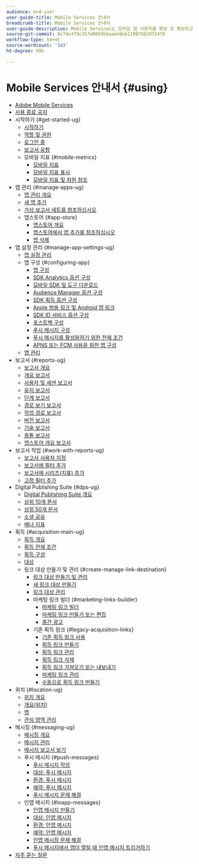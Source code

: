 ```yaml
---
audience: end-user
user-guide-title: Mobile Services 안내서
breadcrumb-title: Mobile Services 안내서
user-guide-description: Mobile Services는 모바일 앱 사용자를 확보 및 확보하고 경험을 최적화할 수 있는 종단간 솔루션입니다.
source-git-commit: 8c74c479c357e008dbbaaee8eb11097582072470
workflow-type: tm+mt
source-wordcount: '343'
ht-degree: 99%

---
```



# Mobile Services 안내서 {#using}

+ [Adobe Mobile Services](home.md)
+ [사용 종료 공지](eol.md)
+ 시작하기 {#get-started-ug}
   + [시작하기](gs/gs.md)
   + [역할 및 권한](gs/c-mob-roles-and-permissions.md)
   + [로그인 중](gs/gs-signin.md)
   + [보고서 유형](gs/reports-types.md)
   + 모바일 지표 {#mobile-metrics}
      + [모바일 지표](gs/metrics/metrics.md)
      + [모바일 지표 표시](gs/metrics/overview.md)
      + [모바일 지표 및 차원 참조](gs/metrics/metrics-reference.md)
+ 앱 관리 {#manage-apps-ug}
   + [앱 관리 개요](manage-apps/manage-apps.md)
   + [새 앱 추가](manage-apps/t-new-app.md)
   + [가상 보고서 세트를 참조하십시오](manage-apps/c-mob-vrs.md)
   + 앱스토어 {#app-store}
      + [앱스토어 개요](manage-apps/c-app-store/c-app-store.md)
      + [앱스토어에서 앱 추가를 참조하십시오](manage-apps/c-app-store/t-app-store-app.md)
      + [앱 삭제](manage-apps/t-delete-apps.md)
+ 앱 설정 관리 {#manage-app-settings-ug}
   + [앱 설정 관리](c-manage-app-settings/c-manage-app-settings.md)
   + 앱 구성 {#configuring-app}
      + [앱 구성](c-manage-app-settings/c-mob-confg-app/c-mob-confg-app.md)
      + [SDK Analytics 옵션 구성](c-manage-app-settings/c-mob-confg-app/t-config-analytics/t-config-analytics.md)
      + [모바일 SDK 및 도구 다운로드](c-manage-app-settings/c-mob-confg-app/t-config-analytics/download-sdk.md)
      + [Audience Manager 옵션 구성](c-manage-app-settings/c-mob-confg-app/t-config-aam.md)
      + [SDK 획득 옵션 구성](c-manage-app-settings/c-mob-confg-app/t-config-acquisition.md)
      + [Apple 범용 링크 및 Android 앱 링크](c-manage-app-settings/c-mob-confg-app/c-universal-app-links.md)
      + [SDK ID 서비스 옵션 구성](c-manage-app-settings/c-mob-confg-app/t-config-visitor.md)
      + [포스트백 구성](c-manage-app-settings/c-mob-confg-app/signals.md)
      + [푸시 메시지 구성](c-manage-app-settings/c-mob-confg-app/configure-push-messaging/configure-push-messaging.md)
      + [푸시 메시지를 활성화하기 위한 전제 조건](c-manage-app-settings/c-mob-confg-app/configure-push-messaging/prerequisites-push-messaging.md)
      + [APNS 또는 FCM 사용을 위한 앱 구성](c-manage-app-settings/c-mob-confg-app/configure-push-messaging/configure-app-apns-gcm.md)
   + [앱 관리](c-manage-app-settings/c-mob-manage-app.md)
+ 보고서 {#reports-ug}
   + [보고서 개요](usage/usage.md)
   + [개요 보고서](usage/usage-overview.md)
   + [사용자 및 세션 보고서](usage/users-sessions.md)
   + [유지 보고서](usage/reports-retention.md)
   + [단계 보고서](usage/reports-funnel.md)
   + [경로 보기 보고서](usage/reports-view-paths.md)
   + [작업 경로 보고서](usage/reports-action-paths.md)
   + [버전 보고서](usage/c-reports-versions.md)
   + [기술 보고서](usage/reports-technology.md)
   + [충돌 보고서](usage/c-crashes.md)
   + [앱스토어 개요 보고서](usage/c-app-store-store-performance.md)
+ 보고서 작업 {#work-with-reports-ug}
   + [보고서 사용자 지정](usage/reports-customize/reports-customize.md)
   + [보고서에 필터 추가](usage/reports-customize/t-reports-customize.md)
   + [보고서에 시리즈(지표) 추가](usage/reports-customize/t-reports-series.md)
   + [고정 필터 추가](usage/reports-customize/t-sticky-filter.md)
+ Digital Publishing Suite {#dps-ug}
   + [Digital Publishing Suite 개요](dps/dps.md)
   + [상위 10개 문서](dps/dps-top-ten-articles.md)
   + [상위 50개 문서](dps/dps-top-50-articles.md)
   + [소셜 공유](dps/dps-social-sharing.md)
   + [배너 지표](dps/dps-banner-metrics.md)
+ 획득 {#acquisition-main-ug}
   + [획득 개요](acquisition-main/acquisition-main.md)
   + [획득 전제 조건](acquisition-main/c-acquisition-prerequisites.md)
   + [획득 구성](acquisition-main/t-enable-acquisition.md)
   + [대상](acquisition-main/c-create-destinations.md)
   + 링크 대상 만들기 및 관리 {#create-manage-link-destination}
      + [링크 대상 만들기 및 관리](acquisition-main/c-manage-link-destinations/c-manage-link-destinations.md)
      + [새 링크 대상 만들기](acquisition-main/c-manage-link-destinations/t-create-new-app-deep-link-destination.md)
      + [링크 대상 관리](acquisition-main/c-manage-link-destinations/t-archive-unarchive-link-destinations.md)
      + 마케팅 링크 빌더 {#marketing-links-builder}
         + [마케팅 링크 빌더](acquisition-main/c-marketing-links-builder/c-marketing-links-builder.md)
         + [마케팅 링크 만들기 또는 편집](acquisition-main/c-marketing-links-builder/t-create-edit-adobe-links/t-create-edit-adobe-links.md)
         + [중간 광고](acquisition-main/c-marketing-links-builder/t-create-edit-adobe-links/t-interstitials.md)
      + 기존 획득 링크 {#legacy-acquisition-links}
         + [기존 획득 링크 사용](acquisition-main/c-marketing-links-builder/t-create-edit-adobe-links/c-use-legacy-acquisition-links/c-use-legacy-acquisition-links.md)
         + [획득 링크 만들기](acquisition-main/c-marketing-links-builder/t-create-edit-adobe-links/c-use-legacy-acquisition-links/t-acquisition-link.md)
         + [획득 링크 관리](acquisition-main/c-marketing-links-builder/t-create-edit-adobe-links/c-use-legacy-acquisition-links/c-manage-acquisition-links/c-manage-acquisition-links.md)
         + [획득 링크 삭제](acquisition-main/c-marketing-links-builder/t-create-edit-adobe-links/c-use-legacy-acquisition-links/c-manage-acquisition-links/t-acquisition-del.md)
         + [획득 링크 가져오기 또는 내보내기](acquisition-main/c-marketing-links-builder/t-create-edit-adobe-links/c-use-legacy-acquisition-links/c-manage-acquisition-links/t-acquisition-import.md)
         + [마케팅 링크 관리](acquisition-main/c-marketing-links-builder/c-manage-adobe-links.md)
         + [수동으로 획득 링크 만들기](acquisition-main/c-marketing-links-builder/acquisition-link-manual.md)
+ 위치 {#location-ug}
   + [위치 개요](location/location-overview.md)
   + [개요(위치)](location/c-location-overview.md)
   + [맵](location/c-map-points.md)
   + [관심 영역 관리](location/t-manage-points.md)
+ 메시징 {#messaging-ug}
   + [메시징 개요](in-app-messaging/in-app-messaging.md)
   + [메시지 관리](in-app-messaging/messages-manage/messages-manage.md)
   + [메시지 보고서 보기](in-app-messaging/messages-manage/view-message-reports.md)
   + 푸시 메시지 {#push-messages}
      + [푸시 메시지 작성](in-app-messaging/t-create-push-message/t-create-push-message.md)
      + [대상: 푸시 메시지](in-app-messaging/t-create-push-message/c-audience-push-message.md)
      + [환경: 푸시 메시지](in-app-messaging/t-create-push-message/c-experience-push-message.md)
      + [예약: 푸시 메시지](in-app-messaging/t-create-push-message/c-schedule-push-message.md)
      + [푸시 메시지 문제 해결](in-app-messaging/t-create-push-message/c-troubleshooting-push-messaging.md)
   + 인앱 메시지 {#inapp-messages}
      + [인앱 메시지 만들기](in-app-messaging/t-in-app-message/t-in-app-message.md)
      + [대상: 인앱 메시지](in-app-messaging/t-in-app-message/c-audience-in-app-message.md)
      + [환경: 인앱 메시지](in-app-messaging/t-in-app-message/c-experience-in-app-message.md)
      + [예약: 인앱 메시지](in-app-messaging/t-in-app-message/c-schedule-in-app-message.md)
      + [인앱 메시징 문제 해결](in-app-messaging/t-in-app-message/in-apps-ts.md)
      + [푸시 메시지에서 앱이 열릴 때 인앱 메시지 트리거하기](in-app-messaging/t-mob-trig-in-app-open-app-from-push.md)
+ [자주 묻는 질문](faq-mobile.md)
